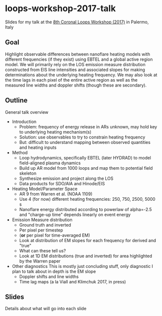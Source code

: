 # loops-workshop-2017-talk
Slides for my talk at the [8th Coronal Loops Workshop (2017)](http://www.astropa.unipa.it/CLW2017/CLW2017.html) in Palermo, Italy

## Goal
Highlight observable differences between nanoflare heating models with different frequencies (if they exist) using EBTEL and a global active region model. We will primarily rely on the LOS emission measure distribution constructed from EIS line intensities and associated slopes for making determinations about the underlying heating frequency. We may also look at the time lags in each pixel of the entire active region as well as the measured line widths and doppler shifts (though these are secondary).

## Outline
General talk overview
* Introduction
  * Problem: frequency of energy release in ARs unknown, may hold key to underlying heating mechanism(s)
  * Solution: use observables to try to constrain heating frequency
  * But: difficult to understand mapping between observed quantities and heating inputs
* Method
  * Loop hydrodynamics, specifically EBTEL (later HYDRAD) to model field-aligned plasma dynamics
  * Build up AR model from 1000 loops and map them to potential field skeleton
  * Synthesize emission and project along the LOS
  * Data products for SDO/AIA and Hinode/EIS
* Heating Model/Parameter Space
  * AR 9 from Warren et al. (NOAA 1109)
  * Use 4 (for now) different heating frequencies: 250, 750, 2500, 5000 s
  * Nanoflare energy distributed according to powerlaw of alpha=-2.5 and "charge-up time" depends linearly on event energy
* Emission Measure distribution 
  * Ground truth and inverted 
  * Per pixel per timestep
  * (**or** per pixel for time-averaged EM)
  * Look at distribution of EM slopes for each frequency for derived and "true"
  * What can these tell us?
  * Look at 1D EM distributions (true and inverted) for area highlighted by the Warren paper
* Other diagnostics
  This is mostly just concluding stuff, only diagnostic I plan to talk about in depth is the EM slope
  * Doppler shifts and line widths
  * Time lag maps (a la Viall and Klimchuk 2017, in press)

## Slides
Details about what will go into each slide

